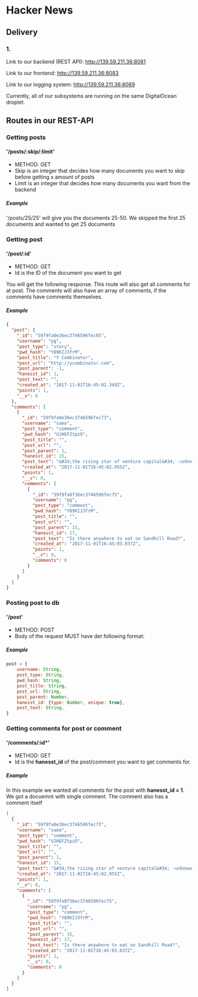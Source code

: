 # Hacker News
## Delivery
### 1.

Link to our backend (REST API):
http://139.59.211.36:8081

Link to our frontend:
http://139.59.211.36:8083

Link to our logging system:
http://139.59.211.36:8089

Currently, all of our subsystems are running on the same DigitalOcean droplet.

## Routes in our REST-API

### Getting posts
#### '/posts/:skip/:limit'
- METHOD: GET
- Skip is an integer that decides how many documents you want to skip before getting x amount of posts
- Limit is an integer that decides how many documents you want from the backend
##### Example
'/posts/25/25' will give you the documents 25-50. We skipped the first 25 documents and wanted to get 25 documents

### Getting post
#### '/post/:id'
- METHOD: GET
- Id is the ID of the document you want to get

You will get the following response. This route will also get all comments for at post. The comments will also have an array of comments, if the comments have comments themselves. 
##### Example
```json
{
  "post": {
    "_id": "59f9fa0e36ec3746596fec65",
    "username": "pg",
    "post_type": "story",
    "pwd_hash": "Y89KIJ3frM",
    "post_title": "Y Combinator",
    "post_url": "http://ycombinator.com",
    "post_parent": -1,
    "hanesst_id": 1,
    "post_text": "",
    "created_at": "2017-11-01T16:45:02.349Z",
    "points": 1,
    "__v": 0
  },
  "comments": [
    {
      "_id": "59f9fa0e36ec3746596fec73",
      "username": "sama",
      "post_type": "comment",
      "pwd_hash": "UJHEFZtpzO",
      "post_title": "",
      "post_url": "",
      "post_parent": 1,
      "hanesst_id": 15,
      "post_text": "&#34;the rising star of venture capital&#34; -unknown VC eating lunch on SHR",
      "created_at": "2017-11-01T16:45:02.955Z",
      "points": 1,
      "__v": 0,
      "comments": [
        {
          "_id": "59f9fa0f36ec3746596fec75",
          "username": "pg",
          "post_type": "comment",
          "pwd_hash": "Y89KIJ3frM",
          "post_title": "",
          "post_url": "",
          "post_parent": 15,
          "hanesst_id": 17,
          "post_text": "Is there anywhere to eat on Sandhill Road?",
          "created_at": "2017-11-01T16:45:03.037Z",
          "points": 1,
          "__v": 0,
          "comments": 0
        }
      ]
    }
  ]
}
```
### Posting post to db
#### '/post'
- METHOD: POST
- Body of the request MUST have det following format:

##### Example
```js
post = {
    username: String,
    post_type: String,
    pwd_hash: String, 
    post_title: String,
    post_url: String,
    post_parent: Number,
    hanesst_id: {type: Number, unique: true},
    post_text: String,
}
```
### Getting comments for post or comment
#### '/comments/:id*'
- METHOD: GET
- Id is the **hanesst_id** of the post/comment you want to get comments for.

##### Example
In this example we wanted all comments for the post with **hanesst_id = 1**. We got a docuemnt with single comment. The comment also has a comment itself

```json
[
  {
    "_id": "59f9fa0e36ec3746596fec73",
    "username": "sama",
    "post_type": "comment",
    "pwd_hash": "UJHEFZtpzO",
    "post_title": "",
    "post_url": "",
    "post_parent": 1,
    "hanesst_id": 15,
    "post_text": "&#34;the rising star of venture capital&#34; -unknown VC eating lunch on SHR",
    "created_at": "2017-11-01T16:45:02.955Z",
    "points": 1,
    "__v": 0,
    "comments": [
      {
        "_id": "59f9fa0f36ec3746596fec75",
        "username": "pg",
        "post_type": "comment",
        "pwd_hash": "Y89KIJ3frM",
        "post_title": "",
        "post_url": "",
        "post_parent": 15,
        "hanesst_id": 17,
        "post_text": "Is there anywhere to eat on Sandhill Road?",
        "created_at": "2017-11-01T16:45:03.037Z",
        "points": 1,
        "__v": 0,
        "comments": 0
      }
    ]
  }
]
```
